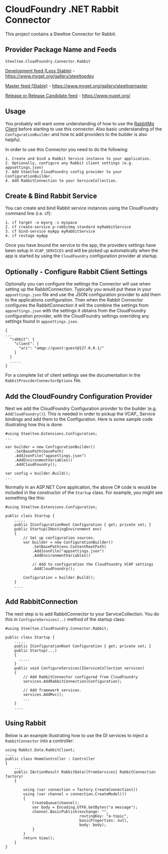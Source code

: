 ﻿# CloudFoundry .NET Rabbit Connector

This project contains a Steeltoe Connector for Rabbit.

## Provider Package Name and Feeds

`Steeltoe.CloudFoundry.Connector.Rabbit`

[Development feed (Less Stable)](https://www.myget.org/gallery/steeltoedev) - https://www.myget.org/gallery/steeltoedev

[Master feed (Stable)](https://www.myget.org/gallery/steeltoemaster) - https://www.myget.org/gallery/steeltoemaster

[Release or Release Candidate feed](https://www.nuget.org/) - https://www.nuget.org/

## Usage
You probably will want some understanding of how to use the [RabbitMq Client](https://www.rabbitmq.com/tutorials/tutorial-one-dotnet.html) before starting to use this connector. Also basic understanding of the `ConfigurationBuilder` and how to add providers to the builder is also helpful.

In order to use this Connector you need to do the following:
```
1. Create and bind a Rabbit Service instance to your application.
2. Optionally, configure any Rabbit client settings (e.g. appsettings.json)
3. Add Steeltoe CloudFoundry config provider to your ConfigurationBuilder.
4. Add RabbitConnection to your ServiceCollection.
```

## Create & Bind Rabbit Service
You can create and bind Rabbit service instances using the CloudFoundry command line (i.e. cf):
```
1. cf target -o myorg -s myspace
2. cf create-service p-rabbitmq standard myRabbitService
3. cf bind-service myApp myRabbitService
4. cf restage myApp
```
Once you have bound the service to the app, the providers settings have been setup in `VCAP_SERVICES` and will be picked up automatically when the app is started by using the `CloudFoundry` configuration provider at startup.

## Optionally - Configure Rabbit Client Settings
Optionally you can configure the settings the Connector will use when setting up the RabbitConnection. Typically you would put these in your `appsettings.json` file and use the JSON configuration provider to add them to the applications configuration. Then when the Rabbit Connector configures the RabbitConnection it will the combine the settings from `appsettings.json` with the settings it obtains from the CloudFoundry configuration provider, with the CloudFoundry settings overriding any settings found in `appsettings.json`.

```
{
...
  "rabbit": {
    "client": {
      "uri": "amqp://guest:guest@127.0.0.1/"
    }
  }
  .....
}
```

 
For a complete list of client settings see the documentation in the `RabbitProviderConnectorOptions` file.

## Add the CloudFoundry Configuration Provider
Next we add the CloudFoundry Configuration provider to the builder (e.g. `AddCloudFoundry()`). This is needed in order to pickup the VCAP_ Service bindings and add them to the Configuration. Here is some sample code illustrating how this is done:

```
#using Steeltoe.Extensions.Configuration;
...

var builder = new ConfigurationBuilder()
    .SetBasePath(basePath)
    .AddJsonFile("appsettings.json")
    .AddEnvironmentVariables()                   
    .AddCloudFoundry();
          
var config = builder.Build();
...

```
Normally in an ASP.NET Core application, the above C# code is would be included in the constructor of the `Startup` class. For example, you might see something like this:
```
#using Steeltoe.Extensions.Configuration;

public class Startup {
    .....
    public IConfigurationRoot Configuration { get; private set; }
    public Startup(IHostingEnvironment env)
    {
        // Set up configuration sources.
        var builder = new ConfigurationBuilder()
            .SetBasePath(env.ContentRootPath)
            .AddJsonFile("appsettings.json")
            .AddEnvironmentVariables()

            // Add to configuration the Cloudfoundry VCAP settings
            .AddCloudFoundry();

        Configuration = builder.Build();
    }
    ....
```

## Add RabbitConnection
The next step is to add RabbitConnector to your ServiceCollection.  You do this in `ConfigureServices(..)` method of the startup class:
```
#using Steeltoe.CloudFoundry.Connector.Rabbit;

public class Startup {
    .....
    public IConfigurationRoot Configuration { get; private set; }
    public Startup(...)
    {
      .....
    }
    public void ConfigureServices(IServiceCollection services)
    {
        // Add RabbitConnector configured from CloudFoundry
        services.AddRabbitConnection(Configuration);

        // Add framework services.
        services.AddMvc();
        ...
    }
    ....
```

## Using Rabbit
Below is an example illustrating how to use the DI services to inject a `RabbitConnector` into a controller:


```
using Rabbit.Data.RabbitClient;
....
public class HomeController : Controller
{
    ...
    public IActionResult RabbitData([FromServices] RabbitConnection factory)
    {

        using (var connection = factory.CreateConnection())
        using (var channel = connection.CreateModel())
        {
            CreateQueue(channel);
            var body = Encoding.UTF8.GetBytes("a message");
            channel.BasicPublish(exchange: "",
                                 routingKey: "a-topic",
                                 basicProperties: null,
                                 body: body);
            }
        }
        return View();
    }
}


``` 

